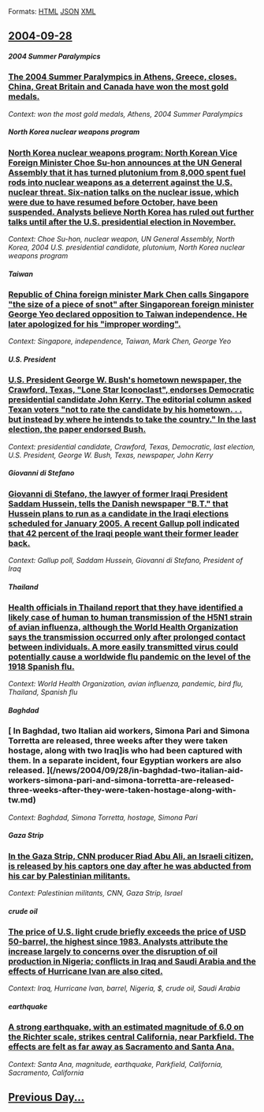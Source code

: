 
Formats: [HTML](2004/09/28/index.html)  [JSON](2004/09/28/index.json)  [XML](2004/09/28/index.xml)  

## [2004-09-28](/news/2004/09/28/index.md)

##### 2004 Summer Paralympics
### [ The 2004 Summer Paralympics in Athens, Greece, closes. China, Great Britain and Canada have won the most gold medals. ](/news/2004/09/28/the-2004-summer-paralympics-in-athens-greece-closes-china-great-britain-and-canada-have-won-the-most-gold-medals.md)
_Context: won the most gold medals, Athens, 2004 Summer Paralympics_

##### North Korea nuclear weapons program
### [North Korea nuclear weapons program: North Korean Vice Foreign Minister Choe Su-hon announces at the UN General Assembly that it has turned plutonium from 8,000 spent fuel rods into nuclear weapons as a deterrent against the U.S. nuclear threat. Six-nation talks on the nuclear issue, which were due to have resumed before October, have been suspended. Analysts believe North Korea has ruled out further talks until after the U.S. presidential election in November. ](/news/2004/09/28/north-korea-nuclear-weapons-program-north-korean-vice-foreign-minister-choe-su-hon-announces-at-the-un-general-assembly-that-it-has-turned.md)
_Context: Choe Su-hon, nuclear weapon, UN General Assembly, North Korea, 2004 U.S. presidential candidate, plutonium, North Korea nuclear weapons program_

##### Taiwan
### [ Republic of China foreign minister Mark Chen calls Singapore "the size of a piece of snot" after Singaporean foreign minister George Yeo declared opposition to Taiwan independence. He later apologized for his "improper wording". ](/news/2004/09/28/republic-of-china-foreign-minister-mark-chen-calls-singapore-the-size-of-a-piece-of-snot-after-singaporean-foreign-minister-george-yeo-de.md)
_Context: Singapore, independence, Taiwan, Mark Chen, George Yeo_

##### U.S. President
### [ U.S. President George W. Bush's hometown newspaper, the Crawford, Texas, "Lone Star Iconoclast", endorses Democratic presidential candidate John Kerry. The editorial column asked Texan voters "not to rate the candidate by his hometown.&nbsp;.&nbsp;. but instead by where he intends to take the country." In the last election, the paper endorsed Bush. ](/news/2004/09/28/u-s-president-george-w-bush-s-hometown-newspaper-the-crawford-texas-lone-star-iconoclast-endorses-democratic-presidential-candidate.md)
_Context: presidential candidate, Crawford, Texas, Democratic, last election, U.S. President, George W. Bush, Texas, newspaper, John Kerry_

##### Giovanni di Stefano
### [ Giovanni di Stefano, the lawyer of former Iraqi President Saddam Hussein, tells the Danish newspaper "B.T." that Hussein plans to run as a candidate in the Iraqi elections scheduled for January 2005. A recent Gallup poll indicated that 42 percent of the Iraqi people want their former leader back. ](/news/2004/09/28/giovanni-di-stefano-the-lawyer-of-former-iraqi-president-saddam-hussein-tells-the-danish-newspaper-b-t-that-hussein-plans-to-run-as-a.md)
_Context: Gallup poll, Saddam Hussein, Giovanni di Stefano, President of Iraq_

##### Thailand
### [ Health officials in Thailand report that they have identified a likely case of human to human transmission of the H5N1 strain of avian influenza, although the World Health Organization says the transmission occurred only after prolonged contact between individuals. A more easily transmitted virus could potentially cause a worldwide flu pandemic on the level of the 1918 Spanish flu. ](/news/2004/09/28/health-officials-in-thailand-report-that-they-have-identified-a-likely-case-of-human-to-human-transmission-of-the-h5n1-strain-of-avian-infl.md)
_Context: World Health Organization, avian influenza, pandemic, bird flu, Thailand, Spanish flu_

##### Baghdad
### [ In Baghdad, two Italian aid workers, Simona Pari and Simona Torretta are released, three weeks after they were taken hostage, along with two Iraq]is who had been captured with them. In a separate incident, four Egyptian workers are also released. ](/news/2004/09/28/in-baghdad-two-italian-aid-workers-simona-pari-and-simona-torretta-are-released-three-weeks-after-they-were-taken-hostage-along-with-tw.md)
_Context: Baghdad, Simona Torretta, hostage, Simona Pari_

##### Gaza Strip
### [ In the Gaza Strip, CNN producer Riad Abu Ali, an Israeli citizen, is released by his captors one day after he was abducted from his car by Palestinian militants. ](/news/2004/09/28/in-the-gaza-strip-cnn-producer-riad-abu-ali-an-israeli-citizen-is-released-by-his-captors-one-day-after-he-was-abducted-from-his-car-by.md)
_Context: Palestinian militants, CNN, Gaza Strip, Israel_

##### crude oil
### [ The price of U.S. light crude briefly exceeds the price of USD 50-barrel, the highest since 1983. Analysts attribute the increase largely to concerns over the disruption of oil production in Nigeria; conflicts in Iraq and Saudi Arabia and the effects of Hurricane Ivan are also cited. ](/news/2004/09/28/the-price-of-u-s-light-crude-briefly-exceeds-the-price-of-usd-50-barrel-the-highest-since-1983-analysts-attribute-the-increase-largely-t.md)
_Context: Iraq, Hurricane Ivan, barrel, Nigeria, $, crude oil, Saudi Arabia_

##### earthquake
### [ A strong earthquake, with an estimated magnitude of 6.0 on the Richter scale, strikes central California, near Parkfield. The effects are felt as far away as Sacramento and Santa Ana. ](/news/2004/09/28/a-strong-earthquake-with-an-estimated-magnitude-of-6-0-on-the-richter-scale-strikes-central-california-near-parkfield-the-effects-are-f.md)
_Context: Santa Ana, magnitude, earthquake, Parkfield, California, Sacramento, California_

## [Previous Day...](/news/2004/09/27/index.md)

